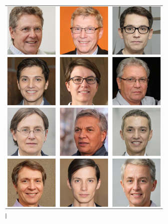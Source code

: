 |   |   |   |
|---|---|---|
| <a href = "https://github.com/human-centered-ai-lab/PERSONAS/blob/main/Resources/Faces/AllFacesHighRes/GenD_EmoN_AppF_AgeH_00215.jpg"><img src="https://github.com/human-centered-ai-lab/PERSONAS/blob/main/Resources/Faces/AllFacesLowRes/GenD_EmoN_AppF_AgeH_00215_small.jpg" width="250" title="Persona 00215"></a>| <a href = "https://github.com/human-centered-ai-lab/PERSONAS/blob/main/Resources/Faces/AllFacesHighRes/GenD_EmoN_AppF_AgeH_01098.jpg"><img src="https://github.com/human-centered-ai-lab/PERSONAS/blob/main/Resources/Faces/AllFacesLowRes/GenD_EmoN_AppF_AgeH_01098_small.jpg" width="250" title="Persona 01098"></a>| <a href = "https://github.com/human-centered-ai-lab/PERSONAS/blob/main/Resources/Faces/AllFacesHighRes/GenD_EmoS_AppF_AgeM_03979.jpg"><img src="https://github.com/human-centered-ai-lab/PERSONAS/blob/main/Resources/Faces/AllFacesLowRes/GenD_EmoS_AppF_AgeM_03979_small.jpg" width="250" title="Persona 03979"></a>|
| <a href = "https://github.com/human-centered-ai-lab/PERSONAS/blob/main/Resources/Faces/AllFacesHighRes/GenD_EmoN_AppF_AgeM_04416.jpg"><img src="https://github.com/human-centered-ai-lab/PERSONAS/blob/main/Resources/Faces/AllFacesLowRes/GenD_EmoN_AppF_AgeM_04416_small.jpg" width="250" title="Persona 04416"></a>| <a href = "https://github.com/human-centered-ai-lab/PERSONAS/blob/main/Resources/Faces/AllFacesHighRes/GenD_EmoN_AppF_AgeM_04665.jpg"><img src="https://github.com/human-centered-ai-lab/PERSONAS/blob/main/Resources/Faces/AllFacesLowRes/GenD_EmoN_AppF_AgeM_04665_small.jpg" width="250" title="Persona 04665"></a>| <a href = "https://github.com/human-centered-ai-lab/PERSONAS/blob/main/Resources/Faces/AllFacesHighRes/GenD_EmoS_AppF_AgeH_04886.jpg"><img src="https://github.com/human-centered-ai-lab/PERSONAS/blob/main/Resources/Faces/AllFacesLowRes/GenD_EmoS_AppF_AgeH_04886_small.jpg" width="250" title="Persona 04886"></a>|
| <a href = "https://github.com/human-centered-ai-lab/PERSONAS/blob/main/Resources/Faces/AllFacesHighRes/GenD_EmoS_AppF_AgeH_04961.jpg"><img src="https://github.com/human-centered-ai-lab/PERSONAS/blob/main/Resources/Faces/AllFacesLowRes/GenD_EmoS_AppF_AgeH_04961_small.jpg" width="250" title="Persona 04961"></a>| <a href = "https://github.com/human-centered-ai-lab/PERSONAS/blob/main/Resources/Faces/AllFacesHighRes/GenD_EmoN_AppF_AgeH_06029.jpg"><img src="https://github.com/human-centered-ai-lab/PERSONAS/blob/main/Resources/Faces/AllFacesLowRes/GenD_EmoN_AppF_AgeH_06029_small.jpg" width="250" title="Persona 06029"></a>| <a href = "https://github.com/human-centered-ai-lab/PERSONAS/blob/main/Resources/Faces/AllFacesHighRes/GenD_EmoN_AppF_AgeM_06235.jpg"><img src="https://github.com/human-centered-ai-lab/PERSONAS/blob/main/Resources/Faces/AllFacesLowRes/GenD_EmoN_AppF_AgeM_06235_small.jpg" width="250" title="Persona 06235"></a>|
| <a href = "https://github.com/human-centered-ai-lab/PERSONAS/blob/main/Resources/Faces/AllFacesHighRes/GenD_EmoN_AppF_AgeH_06370.jpg"><img src="https://github.com/human-centered-ai-lab/PERSONAS/blob/main/Resources/Faces/AllFacesLowRes/GenD_EmoN_AppF_AgeH_06370_small.jpg" width="250" title="Persona 06370"></a>| <a href = "https://github.com/human-centered-ai-lab/PERSONAS/blob/main/Resources/Faces/AllFacesHighRes/GenD_EmoS_AppF_AgeL_07783.jpg"><img src="https://github.com/human-centered-ai-lab/PERSONAS/blob/main/Resources/Faces/AllFacesLowRes/GenD_EmoS_AppF_AgeL_07783_small.jpg" width="250" title="Persona 07783"></a>| <a href = "https://github.com/human-centered-ai-lab/PERSONAS/blob/main/Resources/Faces/AllFacesHighRes/GenD_EmoN_AppF_AgeH_08026.jpg"><img src="https://github.com/human-centered-ai-lab/PERSONAS/blob/main/Resources/Faces/AllFacesLowRes/GenD_EmoN_AppF_AgeH_08026_small.jpg" width="250" title="Persona 08026"></a>|
|
